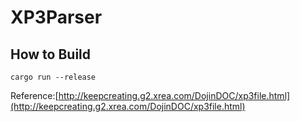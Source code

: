 # XP3Parser
## How to Build
```
cargo run --release
```
Reference:[http://keepcreating.g2.xrea.com/DojinDOC/xp3file.html](http://keepcreating.g2.xrea.com/DojinDOC/xp3file.html)
